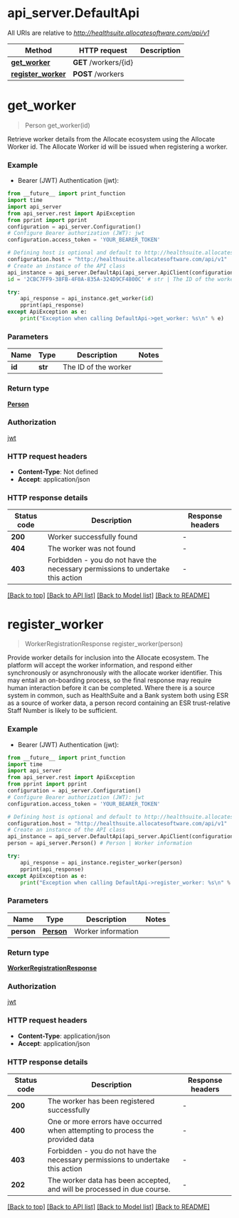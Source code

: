 # api_server.DefaultApi

All URIs are relative to *http://healthsuite.allocatesoftware.com/api/v1*

Method | HTTP request | Description
------------- | ------------- | -------------
[**get_worker**](DefaultApi.md#get_worker) | **GET** /workers/{id} | 
[**register_worker**](DefaultApi.md#register_worker) | **POST** /workers | 


# **get_worker**
> Person get_worker(id)



Retrieve worker details from the Allocate ecosystem using the Allocate Worker id. The Allocate Worker id will be issued when registering a worker.  

### Example

* Bearer (JWT) Authentication (jwt):
```python
from __future__ import print_function
import time
import api_server
from api_server.rest import ApiException
from pprint import pprint
configuration = api_server.Configuration()
# Configure Bearer authorization (JWT): jwt
configuration.access_token = 'YOUR_BEARER_TOKEN'

# Defining host is optional and default to http://healthsuite.allocatesoftware.com/api/v1
configuration.host = "http://healthsuite.allocatesoftware.com/api/v1"
# Create an instance of the API class
api_instance = api_server.DefaultApi(api_server.ApiClient(configuration))
id = '2CBC7FF9-38FB-4F0A-835A-324D9CF4800C' # str | The ID of the worker

try:
    api_response = api_instance.get_worker(id)
    pprint(api_response)
except ApiException as e:
    print("Exception when calling DefaultApi->get_worker: %s\n" % e)
```

### Parameters

Name | Type | Description  | Notes
------------- | ------------- | ------------- | -------------
 **id** | **str**| The ID of the worker | 

### Return type

[**Person**](Person.md)

### Authorization

[jwt](../README.md#jwt)

### HTTP request headers

 - **Content-Type**: Not defined
 - **Accept**: application/json

### HTTP response details
| Status code | Description | Response headers |
|-------------|-------------|------------------|
**200** | Worker successfully found |  -  |
**404** | The worker was not found |  -  |
**403** | Forbidden - you do not have the necessary permissions to undertake this action |  -  |

[[Back to top]](#) [[Back to API list]](../README.md#documentation-for-api-endpoints) [[Back to Model list]](../README.md#documentation-for-models) [[Back to README]](../README.md)

# **register_worker**
> WorkerRegistrationResponse register_worker(person)



Provide worker details for inclusion into the Allocate ecosystem.  The platform will accept the worker information, and respond either synchronously or asynchronously with the allocate worker identifier.  This may entail an on-boarding process, so the final response may require human interaction before it can be completed.  Where there is a source system in common, such as HealthSuite and a Bank system both using ESR as a source of worker data, a person record containing an ESR trust-relative Staff Number is likely to be sufficient. 

### Example

* Bearer (JWT) Authentication (jwt):
```python
from __future__ import print_function
import time
import api_server
from api_server.rest import ApiException
from pprint import pprint
configuration = api_server.Configuration()
# Configure Bearer authorization (JWT): jwt
configuration.access_token = 'YOUR_BEARER_TOKEN'

# Defining host is optional and default to http://healthsuite.allocatesoftware.com/api/v1
configuration.host = "http://healthsuite.allocatesoftware.com/api/v1"
# Create an instance of the API class
api_instance = api_server.DefaultApi(api_server.ApiClient(configuration))
person = api_server.Person() # Person | Worker information

try:
    api_response = api_instance.register_worker(person)
    pprint(api_response)
except ApiException as e:
    print("Exception when calling DefaultApi->register_worker: %s\n" % e)
```

### Parameters

Name | Type | Description  | Notes
------------- | ------------- | ------------- | -------------
 **person** | [**Person**](Person.md)| Worker information | 

### Return type

[**WorkerRegistrationResponse**](WorkerRegistrationResponse.md)

### Authorization

[jwt](../README.md#jwt)

### HTTP request headers

 - **Content-Type**: application/json
 - **Accept**: application/json

### HTTP response details
| Status code | Description | Response headers |
|-------------|-------------|------------------|
**200** | The worker has been registered successfully |  -  |
**400** | One or more errors have occurred when attempting to process the provided data |  -  |
**403** | Forbidden - you do not have the necessary permissions to undertake this action |  -  |
**202** | The worker data has been accepted, and will be processed in due course. |  -  |

[[Back to top]](#) [[Back to API list]](../README.md#documentation-for-api-endpoints) [[Back to Model list]](../README.md#documentation-for-models) [[Back to README]](../README.md)

